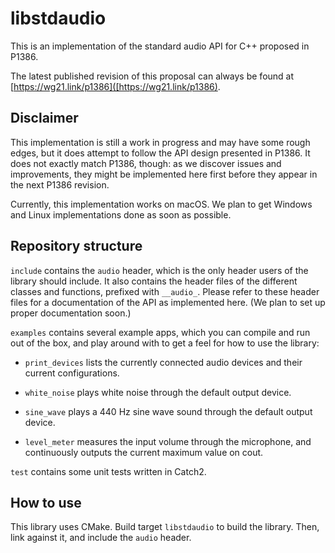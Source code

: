 # libstdaudio

This is an implementation of the standard audio API for C++ proposed in P1386.

The latest published revision of this proposal can always be found at [https://wg21.link/p1386]([https://wg21.link/p1386).

## Disclaimer

This implementation is still a work in progress and may have some rough edges, but it does attempt to follow the API design
presented in P1386. It does not exactly match P1386, though: as we discover issues and improvements, they might be implemented here first before they appear in the next P1386 revision.

Currently, this implementation works on macOS. We plan to get Windows and Linux implementations done as soon as possible.

## Repository structure

`include` contains the `audio` header, which is the only header users of the library should include. It also contains the header files of the different classes and functions, prefixed with `__audio_`. Please refer to these header files for a documentation of the API as implemented here. (We plan to set up proper documentation soon.)

`examples` contains several example apps, which you can compile and run out of the box, and play around with to get a feel for how to use the library:

* `print_devices` lists the currently connected audio devices and their current configurations.

* `white_noise` plays white noise through the default output device.

* `sine_wave` plays a 440 Hz sine wave sound through the default output device.

* `level_meter` measures the input volume through the microphone, and continuously outputs the current maximum value on cout.

`test` contains some unit tests written in Catch2.

## How to use

This library uses CMake. Build target `libstdaudio` to build the library. Then, link against it, and include the `audio` header.